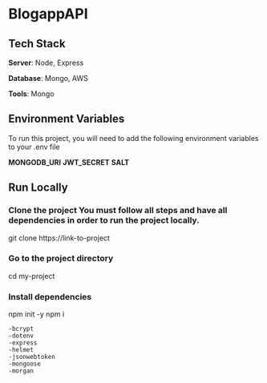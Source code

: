 # BlogappAPI



## Tech Stack
**Server**: Node, Express

**Database**: Mongo, AWS

**Tools**: Mongo

## Environment Variables
To run this project, you will need to add the following environment variables to your .env file

**MONGODB_URI** 
**JWT_SECRET**
**SALT**

## Run Locally

### Clone the project You must follow all steps and have all dependencies in order to run the project locally.

  git clone https://link-to-project

### Go to the project directory

  cd my-project

### Install dependencies

  npm init -y
  npm i
  
    -bcrypt
    -dotenv
    -express
    -helmet
    -jsonwebtoken
    -mongoose
    -morgan
  